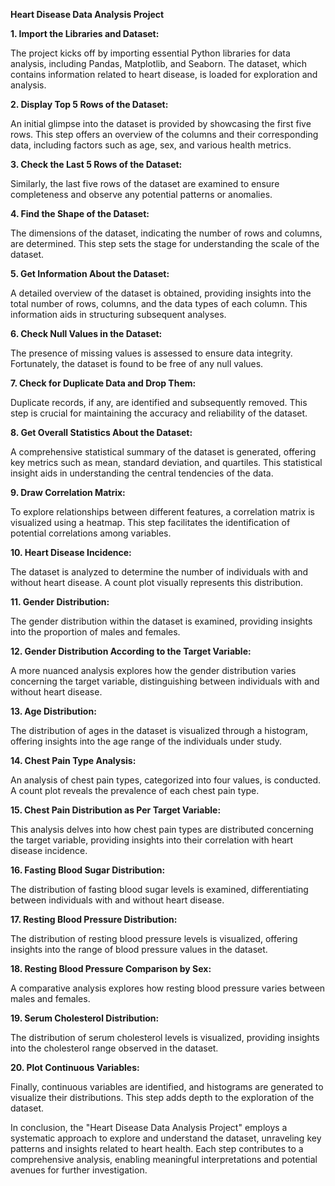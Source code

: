 **Heart Disease Data Analysis Project**

**1. Import the Libraries and Dataset:**

The project kicks off by importing essential Python libraries for data analysis, including Pandas, Matplotlib, and Seaborn. The dataset, which contains information related to heart disease, is loaded for exploration and analysis.

**2. Display Top 5 Rows of the Dataset:**

An initial glimpse into the dataset is provided by showcasing the first five rows. This step offers an overview of the columns and their corresponding data, including factors such as age, sex, and various health metrics.

**3. Check the Last 5 Rows of the Dataset:**

Similarly, the last five rows of the dataset are examined to ensure completeness and observe any potential patterns or anomalies.

**4. Find the Shape of the Dataset:**

The dimensions of the dataset, indicating the number of rows and columns, are determined. This step sets the stage for understanding the scale of the dataset.

**5. Get Information About the Dataset:**

A detailed overview of the dataset is obtained, providing insights into the total number of rows, columns, and the data types of each column. This information aids in structuring subsequent analyses.

**6. Check Null Values in the Dataset:**

The presence of missing values is assessed to ensure data integrity. Fortunately, the dataset is found to be free of any null values.

**7. Check for Duplicate Data and Drop Them:**

Duplicate records, if any, are identified and subsequently removed. This step is crucial for maintaining the accuracy and reliability of the dataset.

**8. Get Overall Statistics About the Dataset:**

A comprehensive statistical summary of the dataset is generated, offering key metrics such as mean, standard deviation, and quartiles. This statistical insight aids in understanding the central tendencies of the data.

**9. Draw Correlation Matrix:**

To explore relationships between different features, a correlation matrix is visualized using a heatmap. This step facilitates the identification of potential correlations among variables.

**10. Heart Disease Incidence:**

The dataset is analyzed to determine the number of individuals with and without heart disease. A count plot visually represents this distribution.

**11. Gender Distribution:**

The gender distribution within the dataset is examined, providing insights into the proportion of males and females.

**12. Gender Distribution According to the Target Variable:**

A more nuanced analysis explores how the gender distribution varies concerning the target variable, distinguishing between individuals with and without heart disease.

**13. Age Distribution:**

The distribution of ages in the dataset is visualized through a histogram, offering insights into the age range of the individuals under study.

**14. Chest Pain Type Analysis:**

An analysis of chest pain types, categorized into four values, is conducted. A count plot reveals the prevalence of each chest pain type.

**15. Chest Pain Distribution as Per Target Variable:**

This analysis delves into how chest pain types are distributed concerning the target variable, providing insights into their correlation with heart disease incidence.

**16. Fasting Blood Sugar Distribution:**

The distribution of fasting blood sugar levels is examined, differentiating between individuals with and without heart disease.

**17. Resting Blood Pressure Distribution:**

The distribution of resting blood pressure levels is visualized, offering insights into the range of blood pressure values in the dataset.

**18. Resting Blood Pressure Comparison by Sex:**

A comparative analysis explores how resting blood pressure varies between males and females.

**19. Serum Cholesterol Distribution:**

The distribution of serum cholesterol levels is visualized, providing insights into the cholesterol range observed in the dataset.

**20. Plot Continuous Variables:**

Finally, continuous variables are identified, and histograms are generated to visualize their distributions. This step adds depth to the exploration of the dataset.

In conclusion, the "Heart Disease Data Analysis Project" employs a systematic approach to explore and understand the dataset, unraveling key patterns and insights related to heart health. Each step contributes to a comprehensive analysis, enabling meaningful interpretations and potential avenues for further investigation.
